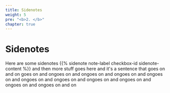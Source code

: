 ```yaml
---
title: Sidenotes
weight: 5
pre: "<b>2. </b>"
chapter: true
---
```


# Sidenotes

Here are some sidenotes {{% sidenote note-label checkbox-id sidenote-content %}} and then more stuff goes here and it's a sentence that goes on and on goes on and ongoes on and ongoes on and ongoes on and ongoes on and ongoes on and ongoes on and ongoes on and ongoes on and ongoes on and ongoes on and on
